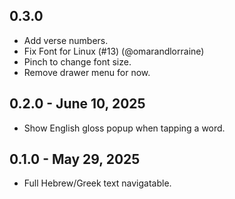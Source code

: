 ## 0.3.0

- Add verse numbers.
- Fix Font for Linux (#13) (@omarandlorraine)
- Pinch to change font size.
- Remove drawer menu for now.

## 0.2.0 - June 10, 2025

- Show English gloss popup when tapping a word.

## 0.1.0 - May 29, 2025

- Full Hebrew/Greek text navigatable.
